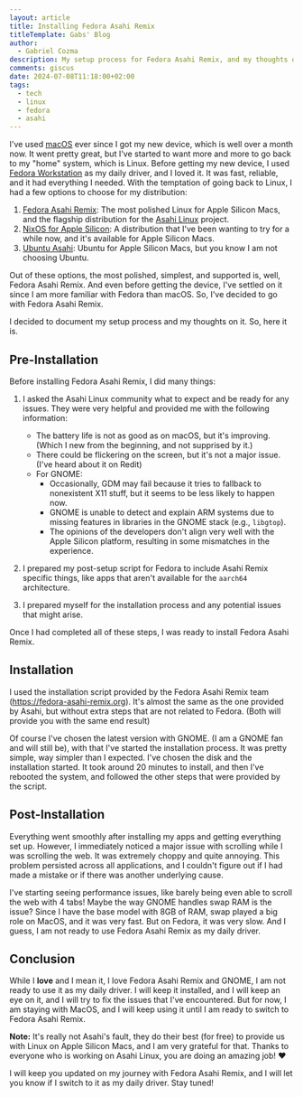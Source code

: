 ```yaml
---
layout: article
title: Installing Fedora Asahi Remix
titleTemplate: Gabs' Blog
author:
  - Gabriel Cozma
description: My setup process for Fedora Asahi Remix, and my thoughts on it.
comments: giscus
date: 2024-07-08T11:18:00+02:00
tags:
  - tech
  - linux
  - fedora
  - asahi
---
```


I've used [macOS](./macos-for-web-development.md) ever since I got my new device, which is well over a month now. It went pretty great, but I've started to want more and more to go back to my "home" system, which is Linux. Before getting my new device, I used [Fedora Workstation](https://fedoraproject.org/workstation/) as my daily driver, and I loved it. It was fast, reliable, and it had everything I needed. With the temptation of going back to Linux, I had a few options to choose for my distribution:

1. [Fedora Asahi Remix](https://asahilinux.org/fedora/): The most polished Linux for Apple Silicon Macs, and the flagship distribution for the [Asahi Linux](https://asahilinux.org/) project.
2. [NixOS for Apple Silicon](https://github.com/tpwrules/nixos-apple-silicon): A distribution that I've been wanting to try for a while now, and it's available for Apple Silicon Macs.
3. [Ubuntu Asahi](https://ubuntuasahi.org/): Ubuntu for Apple Silicon Macs, but you know I am not choosing Ubuntu.

Out of these options, the most polished, simplest, and supported is, well, Fedora Asahi Remix. And even before getting the device, I've settled on it since I am more familiar with Fedora than macOS. So, I've decided to go with Fedora Asahi Remix.

I decided to document my setup process and my thoughts on it. So, here it is.

## Pre-Installation

Before installing Fedora Asahi Remix, I did many things:

1. I asked the Asahi Linux community what to expect and be ready for any issues. They were very helpful and provided me with the following information:

   - The battery life is not as good as on macOS, but it's improving. (Which I new from the beginning, and not supprised by it.)
   - There could be flickering on the screen, but it's not a major issue. (I've heard about it on Redit)
   - For GNOME:
     - Occasionally, GDM may fail because it tries to fallback to nonexistent X11 stuff, but it seems to be less likely to happen now.
     - GNOME is unable to detect and explain ARM systems due to missing features in libraries in the GNOME stack (e.g., `libgtop`).
     - The opinions of the developers don't align very well with the Apple Silicon platform, resulting in some mismatches in the experience.

2. I prepared my post-setup script for Fedora to include Asahi Remix specific things, like apps that aren't available for the `aarch64` architecture.
3. I prepared myself for the installation process and any potential issues that might arise.

Once I had completed all of these steps, I was ready to install Fedora Asahi Remix.

## Installation

I used the installation script provided by the Fedora Asahi Remix team (<https://fedora-asahi-remix.org>). It's almost the same as the one provided by Asahi, but without extra steps that are not related to Fedora. (Both will provide you with the same end result)

Of course I've chosen the latest version with GNOME. (I am a GNOME fan and will still be), with that I've started the installation process. It was pretty simple, way simpler than I expected. I've chosen the disk and the installation started. It took around 20 minutes to install, and then I've rebooted the system, and followed the other steps that were provided by the script.

## Post-Installation

Everything went smoothly after installing my apps and getting everything set up. However, I immediately noticed a major issue with scrolling while I was scrolling the web. It was extremely choppy and quite annoying. This problem persisted across all applications, and I couldn't figure out if I had made a mistake or if there was another underlying cause.

I've starting seeing performance issues, like barely being even able to scroll the web with 4 tabs! Maybe the way GNOME handles swap RAM is the issue? Since I have the base model with 8GB of RAM, swap played a big role on MacOS, and it was very fast. But on Fedora, it was very slow. And I guess, I am not ready to use Fedora Asahi Remix as my daily driver.

## Conclusion

While I **love** and I mean it, I love Fedora Asahi Remix and GNOME, I am not ready to use it as my daily driver. I will keep it installed, and I will keep an eye on it, and I will try to fix the issues that I've encountered. But for now, I am staying with MacOS, and I will keep using it until I am ready to switch to Fedora Asahi Remix.

**Note:** It's really not Asahi's fault, they do their best (for free) to provide us with Linux on Apple Silicon Macs, and I am very grateful for that. Thanks to everyone who is working on Asahi Linux, you are doing an amazing job! :heart:

I will keep you updated on my journey with Fedora Asahi Remix, and I will let you know if I switch to it as my daily driver. Stay tuned! 
